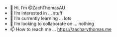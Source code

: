 - 👋 Hi, I’m @ZachThomasAU
- 👀 I’m interested in ... stuff
- 🌱 I’m currently learning ... lots
- 💞️ I’m looking to collaborate on ... nothing
- 📫 How to reach me ... https://zacharythomas.me

<!---
ZachThomasAU/ZachThomasAU is a ✨ special ✨ repository because its `README.md` (this file) appears on your GitHub profile.
You can click the Preview link to take a look at your changes.
--->
